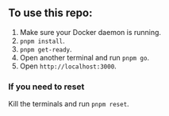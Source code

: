 ## To use this repo:

1. Make sure your Docker daemon is running.
2. `pnpm install`.
3. `pnpm get-ready`.
4. Open another terminal and run `pnpm go`.
5. Open `http://localhost:3000`.

### If you need to reset

Kill the terminals and run `pnpm reset`.
